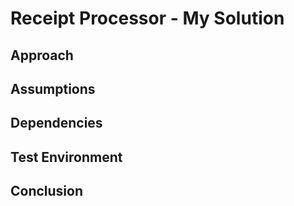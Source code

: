 # Receipt Processor - My Solution
## Approach

## Assumptions

## Dependencies

## Test Environment
## Conclusion
